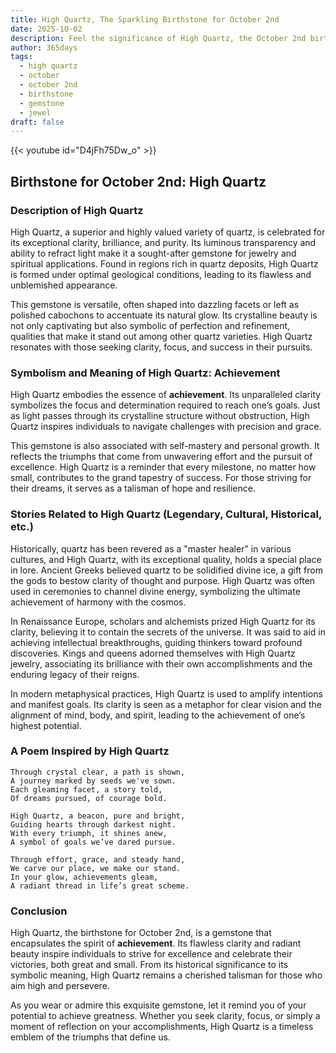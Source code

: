 ```yaml
---
title: High Quartz, The Sparkling Birthstone for October 2nd
date: 2025-10-02
description: Feel the significance of High Quartz, the October 2nd birthstone symbolizing Achievement. Let its beauty and meaning brighten your day.
author: 365days
tags:
  - high quartz
  - october
  - october 2nd
  - birthstone
  - gemstone
  - jewel
draft: false
---
```


{{< youtube id="D4jFh75Dw_o" >}}

## Birthstone for October 2nd: High Quartz

### Description of High Quartz

High Quartz, a superior and highly valued variety of quartz, is celebrated for its exceptional clarity, brilliance, and purity. Its luminous transparency and ability to refract light make it a sought-after gemstone for jewelry and spiritual applications. Found in regions rich in quartz deposits, High Quartz is formed under optimal geological conditions, leading to its flawless and unblemished appearance.

This gemstone is versatile, often shaped into dazzling facets or left as polished cabochons to accentuate its natural glow. Its crystalline beauty is not only captivating but also symbolic of perfection and refinement, qualities that make it stand out among other quartz varieties. High Quartz resonates with those seeking clarity, focus, and success in their pursuits.

### Symbolism and Meaning of High Quartz: Achievement

High Quartz embodies the essence of **achievement**. Its unparalleled clarity symbolizes the focus and determination required to reach one’s goals. Just as light passes through its crystalline structure without obstruction, High Quartz inspires individuals to navigate challenges with precision and grace.

This gemstone is also associated with self-mastery and personal growth. It reflects the triumphs that come from unwavering effort and the pursuit of excellence. High Quartz is a reminder that every milestone, no matter how small, contributes to the grand tapestry of success. For those striving for their dreams, it serves as a talisman of hope and resilience.

### Stories Related to High Quartz (Legendary, Cultural, Historical, etc.)

Historically, quartz has been revered as a "master healer" in various cultures, and High Quartz, with its exceptional quality, holds a special place in lore. Ancient Greeks believed quartz to be solidified divine ice, a gift from the gods to bestow clarity of thought and purpose. High Quartz was often used in ceremonies to channel divine energy, symbolizing the ultimate achievement of harmony with the cosmos.

In Renaissance Europe, scholars and alchemists prized High Quartz for its clarity, believing it to contain the secrets of the universe. It was said to aid in achieving intellectual breakthroughs, guiding thinkers toward profound discoveries. Kings and queens adorned themselves with High Quartz jewelry, associating its brilliance with their own accomplishments and the enduring legacy of their reigns.

In modern metaphysical practices, High Quartz is used to amplify intentions and manifest goals. Its clarity is seen as a metaphor for clear vision and the alignment of mind, body, and spirit, leading to the achievement of one’s highest potential.

### A Poem Inspired by High Quartz

```
Through crystal clear, a path is shown,  
A journey marked by seeds we've sown.  
Each gleaming facet, a story told,  
Of dreams pursued, of courage bold.  

High Quartz, a beacon, pure and bright,  
Guiding hearts through darkest night.  
With every triumph, it shines anew,  
A symbol of goals we’ve dared pursue.  

Through effort, grace, and steady hand,  
We carve our place, we make our stand.  
In your glow, achievements gleam,  
A radiant thread in life’s great scheme.
```

### Conclusion

High Quartz, the birthstone for October 2nd, is a gemstone that encapsulates the spirit of **achievement**. Its flawless clarity and radiant beauty inspire individuals to strive for excellence and celebrate their victories, both great and small. From its historical significance to its symbolic meaning, High Quartz remains a cherished talisman for those who aim high and persevere.

As you wear or admire this exquisite gemstone, let it remind you of your potential to achieve greatness. Whether you seek clarity, focus, or simply a moment of reflection on your accomplishments, High Quartz is a timeless emblem of the triumphs that define us.